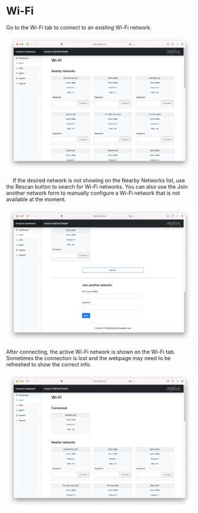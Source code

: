 # Wi-Fi

Go to the Wi-Fi tab to connect to an existing Wi-Fi network.

![dashboard_wifi](../img/dashboard_wifi.png)

 
If the desired network is not showing on the Nearby Networks list, use the Rescan button to search for Wi-Fi networks. You can also use the Join another network form to manually configure a Wi-Fi network that is not available at the moment.

![dashboard_wifi_another](../img/dashboard_wifi_another.png)

After connecting, the active Wi-Fi network is shown on the Wi-Fi tab. Sometimes the connection is lost and the webpage may need to be refreshed to show the correct info.

![dashboard_wifi_connected](../img/dashboard_wifi_connected.png)
